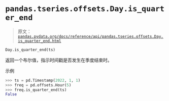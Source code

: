 # `pandas.tseries.offsets.Day.is_quarter_end`

> 原文：[`pandas.pydata.org/docs/reference/api/pandas.tseries.offsets.Day.is_quarter_end.html`](https://pandas.pydata.org/docs/reference/api/pandas.tseries.offsets.Day.is_quarter_end.html)

```py
Day.is_quarter_end(ts)
```

返回一个布尔值，指示时间戳是否发生在季度结束时。

示例

```py
>>> ts = pd.Timestamp(2022, 1, 1)
>>> freq = pd.offsets.Hour(5)
>>> freq.is_quarter_end(ts)
False 
```
